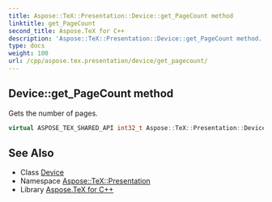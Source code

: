 ```yaml
---
title: Aspose::TeX::Presentation::Device::get_PageCount method
linktitle: get_PageCount
second_title: Aspose.TeX for C++
description: 'Aspose::TeX::Presentation::Device::get_PageCount method. Gets the number of pages in C++.'
type: docs
weight: 100
url: /cpp/aspose.tex.presentation/device/get_pagecount/
---
```

## Device::get_PageCount method


Gets the number of pages.

```cpp
virtual ASPOSE_TEX_SHARED_API int32_t Aspose::TeX::Presentation::Device::get_PageCount()=0
```

## See Also

* Class [Device](../)
* Namespace [Aspose::TeX::Presentation](../../)
* Library [Aspose.TeX for C++](../../../)
